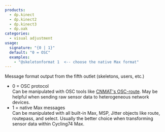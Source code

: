 ```yaml
---
products:
  - dp.kinect
  - dp.kinect2
  - dp.kinect3
  - dp.oak
categories:
  - visual adjustment
usage:
  signature: "{0 | 1}"
  default: "0 = OSC"
  examples:
    - "@skeletonformat 1  <-- choose the native Max format"
---
```

Message format output from the fifth outlet (skeletons, users, etc.)

* 0 = OSC protocol  
  Can be manipulated with OSC tools like
  [CNMAT's OSC-route](http://cnmat.berkeley.edu/downloads/externals/overview).
  May be helpful when sending raw sensor data to heterogeneous network devices.
* 1 = native Max messages  
  Can be manipulated with all built-in Max, MSP, Jitter objects like route,
  routepass, and select. Usually the better choice when transforming sensor
  data within Cycling74 Max.
